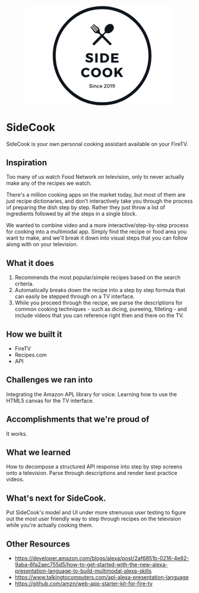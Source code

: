 <p align="center">
  <img src="img/side_cook_3_2.png" alt="SideCook" width="400">
</p>

# SideCook

SideCook is your own personal cooking assistant available on your FireTV.

## Inspiration

Too many of us watch Food Network on television, only to never actually make any of the recipes we watch.

There's a million cooking apps on the market today, but most of them are just recipe dictionaries, and don't interactively take you through the process of preparing the dish step by step. Rather they just throw a list of ingredients followed by all the steps in a single block.

We wanted to combine video and a more interactive/step-by-step process for cooking into a multimodal app. Simply find the recipe or food area you want to make, and we'll break it down into visual steps that you can follow along with on your television.

## What it does

1. Recommends the most popular/simple recipes based on the search criteria.
2. Automatically breaks down the recipe into a step by step formula that can easily be stepped through on a TV interface.
3. While you proceed through the recipe, we parse the descriptions for common cooking techniques - such as dicing, pureeing, filleting - and include videos that you can reference right then and there on the TV.

## How we built it

* FireTV
* Recipes.com 
* API

## Challenges we ran into

Integrating the Amazon APL library for voice. Learning how to use the HTML5 canvas for the TV interface.

## Accomplishments that we're proud of
It works.

## What we learned

How to decompose a structured API response into step by step screens onto a television. Parse through descriptions and render best practice videos.

## What's next for SideCook.

Put SideCook's model and UI under more strenuous user testing to figure out the most user friendly way to step through recipes on the television while you're actually cooking them.

## Other Resources
* https://developer.amazon.com/blogs/alexa/post/2af6851b-0216-4e82-9aba-6fa2aec755d5/how-to-get-started-with-the-new-alexa-presentation-language-to-build-multimodal-alexa-skills
* https://www.talkingtocomputers.com/apl-alexa-presentation-language
* https://github.com/amzn/web-app-starter-kit-for-fire-tv
